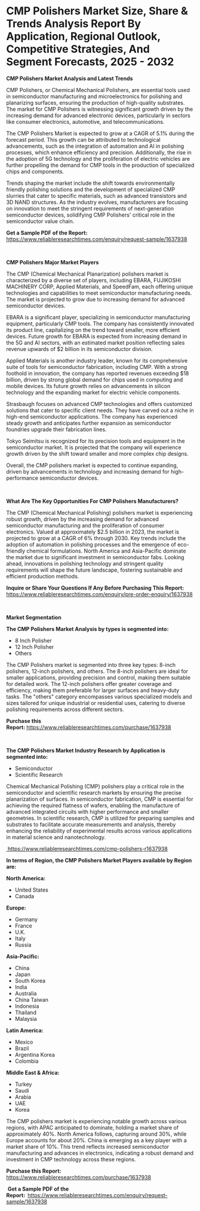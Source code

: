 <p><h1>CMP Polishers Market Size, Share & Trends Analysis Report By Application, Regional Outlook, Competitive Strategies, And Segment Forecasts, 2025 - 2032</h1></p><p><strong>CMP Polishers Market Analysis and Latest Trends</strong></p>
<p><p>CMP Polishers, or Chemical Mechanical Polishers, are essential tools used in semiconductor manufacturing and microelectronics for polishing and planarizing surfaces, ensuring the production of high-quality substrates. The market for CMP Polishers is witnessing significant growth driven by the increasing demand for advanced electronic devices, particularly in sectors like consumer electronics, automotive, and telecommunications.</p><p>The CMP Polishers Market is expected to grow at a CAGR of 5.1% during the forecast period. This growth can be attributed to technological advancements, such as the integration of automation and AI in polishing processes, which enhance efficiency and precision. Additionally, the rise in the adoption of 5G technology and the proliferation of electric vehicles are further propelling the demand for CMP tools in the production of specialized chips and components.</p><p>Trends shaping the market include the shift towards environmentally friendly polishing solutions and the development of specialized CMP slurries that cater to specific materials, such as advanced transistors and 3D NAND structures. As the industry evolves, manufacturers are focusing on innovation to meet the stringent requirements of next-generation semiconductor devices, solidifying CMP Polishers' critical role in the semiconductor value chain.</p></p>
<p><strong>Get a Sample PDF of the Report:&nbsp;</strong> <a href="https://www.reliableresearchtimes.com/enquiry/request-sample/1637938?utm_campaign=3356&utm_medium=2&utm_source=Github&utm_content=ia&utm_term=18042025&utm_id=cmp-polishers">https://www.reliableresearchtimes.com/enquiry/request-sample/1637938</a></p>
<p>&nbsp;</p>
<p><strong>CMP Polishers Major Market Players</strong></p>
<p><p>The CMP (Chemical Mechanical Planarization) polishers market is characterized by a diverse set of players, including EBARA, FUJIKOSHI MACHINERY CORP, Applied Materials, and SpeedFam, each offering unique technologies and capabilities to meet semiconductor manufacturing needs. The market is projected to grow due to increasing demand for advanced semiconductor devices.</p><p>EBARA is a significant player, specializing in semiconductor manufacturing equipment, particularly CMP tools. The company has consistently innovated its product line, capitalizing on the trend toward smaller, more efficient devices. Future growth for EBARA is expected from increasing demand in the 5G and AI sectors, with an estimated market position reflecting sales revenue upwards of $2 billion in its semiconductor division.</p><p>Applied Materials is another industry leader, known for its comprehensive suite of tools for semiconductor fabrication, including CMP. With a strong foothold in innovation, the company has reported revenues exceeding $18 billion, driven by strong global demand for chips used in computing and mobile devices. Its future growth relies on advancements in silicon technology and the expanding market for electric vehicle components.</p><p>Strasbaugh focuses on advanced CMP technologies and offers customized solutions that cater to specific client needs. They have carved out a niche in high-end semiconductor applications. The company has experienced steady growth and anticipates further expansion as semiconductor foundries upgrade their fabrication lines.</p><p>Tokyo Seimitsu is recognized for its precision tools and equipment in the semiconductor market. It is projected that the company will experience growth driven by the shift toward smaller and more complex chip designs.</p><p>Overall, the CMP polishers market is expected to continue expanding, driven by advancements in technology and increasing demand for high-performance semiconductor devices.</p></p>
<p>&nbsp;</p>
<p><strong>What Are The Key Opportunities For CMP Polishers Manufacturers?</strong></p>
<p><p>The CMP (Chemical Mechanical Polishing) polishers market is experiencing robust growth, driven by the increasing demand for advanced semiconductor manufacturing and the proliferation of consumer electronics. Valued at approximately $2.5 billion in 2023, the market is projected to grow at a CAGR of 6% through 2030. Key trends include the adoption of automation in polishing processes and the emergence of eco-friendly chemical formulations. North America and Asia-Pacific dominate the market due to significant investment in semiconductor fabs. Looking ahead, innovations in polishing technology and stringent quality requirements will shape the future landscape, fostering sustainable and efficient production methods.</p></p>
<p><strong>Inquire or Share Your Questions If Any Before Purchasing This Report:</strong> <a href="https://www.reliableresearchtimes.com/enquiry/pre-order-enquiry/1637938?utm_campaign=3356&utm_medium=2&utm_source=Github&utm_content=ia&utm_term=18042025&utm_id=cmp-polishers">https://www.reliableresearchtimes.com/enquiry/pre-order-enquiry/1637938</a></p>
<p>&nbsp;</p>
<p><strong>Market Segmentation</strong></p>
<p><strong>The CMP Polishers Market Analysis by types is segmented into:</strong></p>
<p><ul><li>8 Inch Polisher</li><li>12 Inch Polisher</li><li>Others</li></ul></p>
<p><p>The CMP Polishers market is segmented into three key types: 8-inch polishers, 12-inch polishers, and others. The 8-inch polishers are ideal for smaller applications, providing precision and control, making them suitable for detailed work. The 12-inch polishers offer greater coverage and efficiency, making them preferable for larger surfaces and heavy-duty tasks. The "others" category encompasses various specialized models and sizes tailored for unique industrial or residential uses, catering to diverse polishing requirements across different sectors.</p></p>
<p><strong>Purchase this Report:&nbsp;</strong><a href="https://www.reliableresearchtimes.com/purchase/1637938?utm_campaign=3356&utm_medium=2&utm_source=Github&utm_content=ia&utm_term=18042025&utm_id=cmp-polishers">https://www.reliableresearchtimes.com/purchase/1637938</a></p>
<p>&nbsp;</p>
<p><strong>The CMP Polishers Market Industry Research by Application is segmented into:</strong></p>
<p><ul><li>Semiconductor</li><li>Scientific Research</li></ul></p>
<p><p>Chemical Mechanical Polishing (CMP) polishers play a critical role in the semiconductor and scientific research markets by ensuring the precise planarization of surfaces. In semiconductor fabrication, CMP is essential for achieving the required flatness of wafers, enabling the manufacture of advanced integrated circuits with higher performance and smaller geometries. In scientific research, CMP is utilized for preparing samples and substrates to facilitate accurate measurements and analysis, thereby enhancing the reliability of experimental results across various applications in material science and nanotechnology.</p></p>
<p><a href="https://www.reliableresearchtimes.com/cmp-polishers-r1637938?utm_campaign=3356&utm_medium=2&utm_source=Github&utm_content=ia&utm_term=18042025&utm_id=cmp-polishers">&nbsp;https://www.reliableresearchtimes.com/cmp-polishers-r1637938</a></p>
<p><strong>In terms of Region, the CMP Polishers Market Players available by Region are:</strong></p>
<p>
    <p> <strong> North America: </strong>
        <ul>
            <li>United States</li>
            <li>Canada</li>
        </ul>
        </p> 
    <p> <strong> Europe: </strong>
        <ul>
            <li>Germany</li>
            <li>France</li>
            <li>U.K.</li>
            <li>Italy</li>
            <li>Russia</li>
        </ul>
        </p> 
    <p> <strong> Asia-Pacific: </strong>
        <ul>
            <li>China</li>
            <li>Japan</li>
            <li>South Korea</li>
            <li>India</li>
            <li>Australia</li>
            <li>China Taiwan</li>
            <li>Indonesia</li>
            <li>Thailand</li>
            <li>Malaysia</li>
        </ul>
        </p> 
    <p> <strong> Latin America: </strong>
        <ul>
            <li>Mexico</li>
            <li>Brazil</li>
            <li>Argentina Korea</li>
            <li>Colombia</li>
        </ul>
        </p> 
    <p> <strong> Middle East & Africa: </strong>
        <ul>
            <li>Turkey</li>
            <li>Saudi</li>
            <li>Arabia</li>
            <li>UAE</li>
            <li>Korea</li>
        </ul>
    </p>
    </p>
<p><p>The CMP polishers market is experiencing notable growth across various regions, with APAC anticipated to dominate, holding a market share of approximately 40%. North America follows, capturing around 30%, while Europe accounts for about 20%. China is emerging as a key player with a market share of 10%. This trend reflects increased semiconductor manufacturing and advances in electronics, indicating a robust demand and investment in CMP technology across these regions.</p></p>
<p><strong>Purchase this Report: </strong><a href="https://www.reliableresearchtimes.com/purchase/1637938?utm_campaign=3356&utm_medium=2&utm_source=Github&utm_content=ia&utm_term=18042025&utm_id=cmp-polishers">https://www.reliableresearchtimes.com/purchase/1637938</a></p>
<p>&nbsp;<strong>Get a Sample PDF of the Report:&nbsp;&nbsp;</strong><a href="https://www.reliableresearchtimes.com/enquiry/request-sample/1637938?utm_campaign=3356&utm_medium=2&utm_source=Github&utm_content=ia&utm_term=18042025&utm_id=cmp-polishers">https://www.reliableresearchtimes.com/enquiry/request-sample/1637938</a></p>
<p><strong></strong></p>
<p><p></p><p></p><p></p></p>